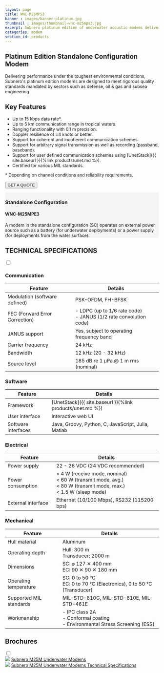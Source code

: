 ```yaml
---
layout: page
title: WNC-M25MPS3
banner : images/banner-platinum.jpg
thumbnail : images/thumbnail-wnc-m25mps3.jpg
excerpt: Subnero platinum edition of underwater acoustic modems delivering performance under the toughest environmental conditions.
categories: modem
section_id: products
---
```


## Platinum Edition Standalone Configuration Modem

Delivering performance under the toughest environmental conditions, Subnero's platinum edition modems are designed to meet rigorous quality standards mandated by sectors such as defense, oil & gas and subsea engineering.

## Key Features
- Up to 15 kbps data rate\*.
- Up to 5 km communication range in tropical waters.
- Ranging functionality with 0.1 m precision.
- Doppler resilience of ±4 knots or better.
- Support for coherent and incoherent communication schemes.
- Support for arbitrary signal transmission as well as recording (passband, baseband).
- Support for user defined communication schemes using [UnetStack]({{ site.baseurl }}{%link products/unet.md %}).
- Certified for various MIL standards.

\* Depending on channel conditions and reliability requirements.

<a href="mailto:sales@subnero.com"><button type="button">GET A QUOTE</button></a>

<div class='one spacing'></div>

<div id="embedded"></div>
<div class='full' style='background: #f5f5f5'>

  <div class ='media product' >
    <img class = "align-self-start mr-3" alt="" src="{{site.baseurl}}/images/boxart-wnc-m25mps3.png"/>
    <div class='media-body product product-content'>
    <h3 style="text-transform: none;" id="embedded">Standalone Configuration</h3>
          <h4 style="text-transform: none;">WNC-M25MPE3</h4>
          <p>A modem in the standalone configuration (SC) operates on external power source such as a battery (for underwater deployments) or a power supply (for deployments from the water surface).</p>
    </div>
  </div>
</div>

<div class='two spacing'></div>

<div class='wrap-collapsible'>
<h2 style="text-transform: none;" id="p_techspec">TECHNICAL SPECIFICATIONS</h2>
<input id ='tech-specs' class='toggle' type='checkbox'>
<label class='lbl-toggle' for='tech-specs'></label>
<div class='collapsible-content' markdown="1">

### Communication

| Feature                                | Details                                   |
| -------------------------------------- | ----------------------------------------- |
| Modulation (software defined)          | PSK-OFDM, FH-BFSK                         |
| FEC (Forward Error Correction)         | - LDPC (up to 1/6 rate code)<br>- JANUS (1/2 rate convolution code)|
| JANUS support                          | Yes, subject to operating frequency band  |
| Carrier frequency                      | 24 kHz                                    |
| Bandwidth                              | 12 kHz (20 - 32 kHz)                      |
| Source level                           | 185 dB re 1 µPa @ 1 m rms (nominal)       |

### Software

| Feature                                | Details                                   |
| -------------------------------------- | ----------------------------------------- |
| Framework                              | [UnetStack]({{ site.baseurl }}{%link products/unet.md %})|
| User interface                         | Interactive web UI                        |
| Software interfaces                    | Java, Groovy, Python, C, JavaScript, Julia, Matlab|

### Electrical

| Feature                                | Details                                   |
| -------------------------------------- | ----------------------------------------- |
| Power supply                           | 22 - 28 VDC (24 VDC recommended)          |
| Power consumption                      | < 4 W (receive mode, nominal)<br>< 60 W (transmit mode, avg.)<br>< 80 W (transmit mode, max.)<br>< 1.5 W (sleep mode)|
| External interface                     | Ethernet (10/100 Mbps), RS232 (115200 bps)|


### Mechanical

| Feature                                | Details                                   |
| -------------------------------------- | ----------------------------------------- |
| Hull material                          | Aluminum                                  |
| Operating depth                        | Hull: 300 m<br> Transducer: 2000 m        |
| Dimensions                             | SC: ⌀ 127 ✕ 400 mm<br> EC: 90 ✕ 90 ✕ 180 mm|
| Operating temperature                  | SC: 0 to 50 °C<br>EC: 0 to 70 °C (Electronics), 0 to 50 °C (Transducer)|
| Supported MIL standards                | MIL-STD-810G, MIL-STD-810E, MIL-STD-461E  |
| Workmanship                            | - IPC class 2A<br> - Conformal coating<br> - Environmental Stress Screening (ESS)|

</div>
</div>

<div class='wrap-collapsible'>
  <h2>Brochures</h2>
  <input id ='compatibility' class='toggle' type='checkbox'>
  <label class='lbl-toggle' for='compatibility'></label>
  <div class='collapsible-content'>
<div class="brochure-container">
  <a href="{{site.baseurl}}/brochures/Subnero-Modem-Brochure.pdf" target="_blank"><img class="brochure-thumb" src="{{site.baseurl}}/brochures/modem4.jpg"></a>
  <a href="{{site.baseurl}}/brochures/Subnero-Modem-Brochure.pdf" target="_blank">Subnero M25M Underwater Modems</a>
</div>
<div class="brochure-container">
  <a href="{{site.baseurl}}/brochures/Subnero-Modem-Specifications.pdf" target="_blank"><img class="brochure-thumb" src="{{site.baseurl}}/brochures/spec.jpg"></a>
  <a href="{{site.baseurl}}/brochures/Subnero-Modem-Specifications.pdf" target="_blank">Subnero M25M Underwater Modems Technical Specifications</a>
</div>
</div>
</div>
